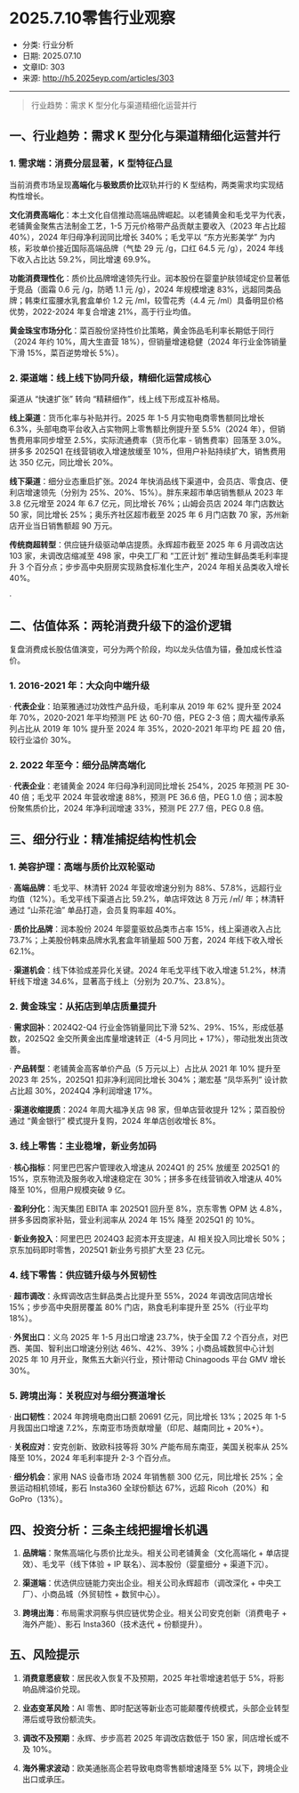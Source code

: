 # 2025.7.10零售行业观察

- 分类: 行业分析
- 日期: 2025.07.10
- 文章ID: 303
- 来源: http://h5.2025eyp.com/articles/303

---

> 行业趋势：需求 K 型分化与渠道精细化运营并行

## **一、行业趋势：需求 K 型分化与渠道精细化运营并行**

### **1. 需求端：消费分层显著，K 型特征凸显**

当前消费市场呈现**高端化**与**极致质价比**双轨并行的 K 型结构，两类需求均实现结构性增长。

**文化消费高端化**：本土文化自信推动高端品牌崛起。以老铺黄金和毛戈平为代表，老铺黄金聚焦古法制金工艺，1-5 万元价格带产品贡献主要收入（2023 年占比超 40%），2024 年归母净利润同比增长 340%；毛戈平以 “东方光影美学” 为内核，彩妆单价接近国际高端品牌（气垫 29 元 /g，口红 64.5 元 /g），2024 年线下收入占比达 59.2%，同比增速 69.9%。

**功能消费理性化**：质价比品牌增速领先行业。润本股份在婴童护肤领域定价显著低于竞品（面霜 0.6 元 /g，防晒 1.1 元 /g），2024 年规模增速 83%，远超同类品牌；韩束红蛮腰水乳套盒单价 1.2 元 /ml，较雪花秀（4.4 元 /ml）具备明显价格优势，2022-2024 年复合增速 21%，高于行业均值。

**黄金珠宝市场分化**：菜百股份坚持性价比策略，黄金饰品毛利率长期低于同行（2024 年约 10%，周大生直营 18%），但销量增速稳健（2024 年行业金饰销量下滑 15%，菜百逆势增长 5%）。

### **2. 渠道端：线上线下协同升级，精细化运营成核心**

渠道从 “快速扩张” 转向 “精耕细作”，线上线下形成互补格局。

**线上渠道**：货币化率与补贴并行。2025 年 1-5 月实物电商零售额同比增长 6.3%，头部电商平台收入占实物网上零售额比例提升至 5.5%（2024 年），但销售费用率同步增至 2.5%，实际流通费率（货币化率 - 销售费率）回落至 3.0%。拼多多 2025Q1 在线营销收入增速放缓至 10%，但用户补贴持续扩大，销售费用达 350 亿元，同比增长 20%。

**线下渠道**：细分业态重启扩张。2024 年快消品线下渠道中，会员店、零食店、便利店增速领先（分别为 25%、20%、15%）。胖东来超市单店销售额从 2023 年 3.8 亿元增至 2024 年 6.7 亿元，同比增长 76%；山姆会员店 2024 年门店数达 50 家，同比增长 25%；奥乐齐社区超市截至 2025 年 6 月门店数 70 家，苏州新店开业当日销售额超 90 万元。

**传统商超转型**：供应链升级驱动单店提质。永辉超市截至 2025 年 6 月调改店达 103 家，未调改店缩减至 498 家，中央工厂和 “工匠计划” 推动生鲜品类毛利率提升 3 个百分点；步步高中央厨房实现熟食标准化生产，2024 年相关品类收入增长 40%。

·

## **二、估值体系：两轮消费升级下的溢价逻辑**

复盘消费成长股估值演变，可分为两个阶段，均以龙头估值为锚，叠加成长性溢价。

### **1. 2016-2021 年：大众向中端升级**

· **代表企业**：珀莱雅通过功效性产品升级，毛利率从 2019 年 62% 提升至 2024 年 70%，2020-2021 年平均预测 PE 达 60-70 倍，PEG 2-3 倍；周大福传承系列占比从 2019 年 10% 提升至 2024 年 35%，2020-2021 年平均 PE 超 20 倍，较行业溢价 30%。

### **2. 2022 年至今：细分品牌高端化**

· **代表企业**：老铺黄金 2024 年归母净利润同比增长 254%，2025 年预测 PE 30-40 倍；毛戈平 2024 年营收增速 88%，预测 PE 36.6 倍，PEG 1.0 倍；润本股份聚焦质价比，2024 年净利润增速 33%，预测 PE 27.7 倍，PEG 0.8 倍。

## **三、细分行业：精准捕捉结构性机会**

### **1. 美容护理：高端与质价比双轮驱动**

· **高端品牌**：毛戈平、林清轩 2024 年营收增速分别为 88%、57.8%，远超行业均值（12%）。毛戈平线下渠道占比 59.2%，单店坪效达 8 万元 /㎡/ 年；林清轩通过 “山茶花油” 单品打造，会员复购率超 40%。

· **质价比品牌**：润本股份 2024 年婴童驱蚊品类市占率 15%，线上渠道收入占比 73.7%；上美股份韩束品牌水乳套盒年销量超 500 万套，2024 年线下收入增长 62.1%。

· **渠道机会**：线下体验成差异化关键。2024 年毛戈平线下收入增速 51.2%，林清轩线下增速 34.6%，显著高于线上（分别为 20.7%、23.8%）。

### **2. 黄金珠宝：从拓店到单店质量提升**

· **需求回补**：2024Q2-Q4 行业金饰销量同比下滑 52%、29%、15%，形成低基数，2025Q2 金交所黄金出库量增速转正（4-5 月同比 + 17%），带动批发出货改善。

· **产品转型**：老铺黄金高客单价产品（5 万元以上）占比从 2021 年 10% 提升至 2023 年 25%，2025Q1 扣非净利润同比增长 304%；潮宏基 “凤华系列” 设计款占比超 30%，2024Q4 净利润增速 17%。

· **渠道收缩提质**：2024 年周大福净关店 98 家，但单店营收提升 12%；菜百股份通过 “黄金银行” 模式提升复购，2024 年单店创收增长 8%。

### **3. 线上零售：主业稳增，新业务加码**

· **核心指标**：阿里巴巴客户管理收入增速从 2024Q1 的 25% 放缓至 2025Q1 的 15%，京东物流及服务收入增速稳定在 30%；拼多多在线营销收入增速从 40% 降至 10%，但用户规模突破 9 亿。

· **盈利分化**：淘天集团 EBITA 率 2025Q1 回升至 8%，京东零售 OPM 达 4.8%，拼多多因商家补贴，营业利润率从 2024 年 15% 降至 2025Q1 的 10%。

· **新业务投入**：阿里巴巴 2024Q3 起资本开支提速，AI 相关投入同比增长 50%；京东加码即时零售，2025Q1 新业务亏损扩大至 23 亿元。

### **4. 线下零售：供应链升级与外贸韧性**

· **超市调改**：永辉调改店生鲜品类占比提升至 55%，2024 年调改店同店增长 15%；步步高中央厨房覆盖 80% 门店，熟食毛利率提升至 25%（行业平均 18%）。

· **外贸出口**：义乌 2025 年 1-5 月出口增速 23.7%，快于全国 7.2 个百分点，对巴西、美国、智利出口增速分别达 46%、42%、39%；小商品城数贸中心计划 2025 年 10 月开业，聚焦五大新兴行业，预计带动 Chinagoods 平台 GMV 增长 30%。

### **5. 跨境出海：关税应对与细分赛道增长**

· **出口韧性**：2024 年跨境电商出口额 20691 亿元，同比增长 13%；2025 年 1-5 月我国出口增速 7.2%，东南亚市场贡献增量（印尼、越南同比 + 20%+）。

· **关税应对**：安克创新、致欧科技等将 30% 产能布局东南亚，美国关税率从 25% 降至 10%，2024 年毛利率提升 2-3 个百分点。

· **细分机会**：家用 NAS 设备市场 2024 年销售额 300 亿元，同比增长 25%；全景运动相机领域，影石 Insta360 全球份额达 67%，远超 Ricoh（20%）和 GoPro（13%）。

## **四、投资分析：三条主线把握增长机遇**

1. **品牌端**：聚焦高端化与质价比龙头。相关公司老铺黄金（文化高端化 + 单店提效）、毛戈平（线下体验 + IP 联名）、润本股份（婴童细分 + 渠道下沉）。

2. **渠道端**：优选供应链能力突出企业。相关公司永辉超市（调改深化 + 中央工厂）、小商品城（外贸韧性 + 数贸中心）。

3. **跨境出海**：布局需求洞察与供应链优势企业。相关公司安克创新（消费电子 + 海外产能）、影石 Insta360（技术迭代 + 份额提升）。

## **五、风险提示**

1. **消费意愿疲软**：居民收入恢复不及预期，2025 年社零增速若低于 5%，将影响品牌溢价兑现。

2. **业态变革风险**：AI 零售、即时配送等新业态可能颠覆传统模式，头部企业转型滞后或导致份额流失。

3. **调改不及预期**：永辉、步步高若 2025 年调改店数低于 150 家，同店增长或不及 10%。

4. **海外需求波动**：欧美通胀高企若导致电商零售额增速降至 5% 以下，跨境企业出口或承压。
